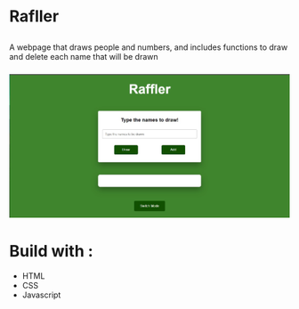 # Rafller

##

A webpage that draws people and numbers, and includes functions to draw and delete each name that will be drawn

<h3 align="center">
        <img src="./github/screenshot.jpg" />
    </h3>

# Build with :

- HTML
- CSS
- Javascript
